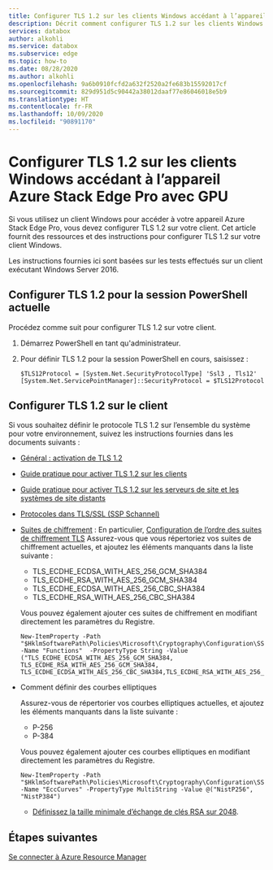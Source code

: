 ```yaml
---
title: Configurer TLS 1.2 sur les clients Windows accédant à l’appareil Azure Stack Edge Pro avec GPU
description: Décrit comment configurer TLS 1.2 sur les clients Windows accédant à l’appareil Azure Stack Edge Pro avec GPU.
services: databox
author: alkohli
ms.service: databox
ms.subservice: edge
ms.topic: how-to
ms.date: 08/28/2020
ms.author: alkohli
ms.openlocfilehash: 9a6b0910fcfd2a632f2520a2fe683b15592017cf
ms.sourcegitcommit: 829d951d5c90442a38012daaf77e86046018e5b9
ms.translationtype: HT
ms.contentlocale: fr-FR
ms.lasthandoff: 10/09/2020
ms.locfileid: "90891170"
---
```

# <a name="configure-tls-12-on-windows-clients-accessing-azure-stack-edge-pro-device"></a>Configurer TLS 1.2 sur les clients Windows accédant à l’appareil Azure Stack Edge Pro avec GPU

<!--[!INCLUDE [applies-to-skus](../../includes/azure-stack-edge-applies-to-all-sku.md)]-->

Si vous utilisez un client Windows pour accéder à votre appareil Azure Stack Edge Pro, vous devez configurer TLS 1.2 sur votre client. Cet article fournit des ressources et des instructions pour configurer TLS 1.2 sur votre client Windows. 

Les instructions fournies ici sont basées sur les tests effectués sur un client exécutant Windows Server 2016.

## <a name="configure-tls-12-for-current-powershell-session"></a>Configurer TLS 1.2 pour la session PowerShell actuelle

Procédez comme suit pour configurer TLS 1.2 sur votre client.

1. Démarrez PowerShell en tant qu'administrateur.
2. Pour définir TLS 1.2 pour la session PowerShell en cours, saisissez :
  
    ```azurepowershell
    $TLS12Protocol = [System.Net.SecurityProtocolType] 'Ssl3 , Tls12'
    [System.Net.ServicePointManager]::SecurityProtocol = $TLS12Protocol
    ```
## <a name="configure-tls-12-on-client"></a>Configurer TLS 1.2 sur le client

Si vous souhaitez définir le protocole TLS 1.2 sur l’ensemble du système pour votre environnement, suivez les instructions fournies dans les documents suivants :

- [Général : activation de TLS 1.2](https://docs.microsoft.com/windows-server/security/tls/tls-registry-settings#tls-12)
- [Guide pratique pour activer TLS 1.2 sur les clients](https://docs.microsoft.com/configmgr/core/plan-design/security/enable-tls-1-2-client)
- [Guide pratique pour activer TLS 1.2 sur les serveurs de site et les systèmes de site distants](https://docs.microsoft.com/configmgr/core/plan-design/security/enable-tls-1-2-server)
- [Protocoles dans TLS/SSL (SSP Schannel)](https://docs.microsoft.com/windows-server/security/tls/manage-tls#configuring-tls-ecc-curve-order)
- [Suites de chiffrement](https://docs.microsoft.com/windows-server/security/tls/tls-registry-settings#tls-12) : En particulier, [Configuration de l’ordre des suites de chiffrement TLS](https://docs.microsoft.com/windows-server/security/tls/manage-tls#configuring-tls-cipher-suite-order) Assurez-vous que vous répertoriez vos suites de chiffrement actuelles, et ajoutez les éléments manquants dans la liste suivante :

    - TLS_ECDHE_ECDSA_WITH_AES_256_GCM_SHA384
    - TLS_ECDHE_RSA_WITH_AES_256_GCM_SHA384
    - TLS_ECDHE_ECDSA_WITH_AES_256_CBC_SHA384
    - TLS_ECDHE_RSA_WITH_AES_256_CBC_SHA384

    Vous pouvez également ajouter ces suites de chiffrement en modifiant directement les paramètres du Registre.

    ```azurepowershell
    New-ItemProperty -Path "$HklmSoftwarePath\Policies\Microsoft\Cryptography\Configuration\SSL\00010002" -Name "Functions"  -PropertyType String -Value ("TLS_ECDHE_ECDSA_WITH_AES_256_GCM_SHA384, TLS_ECDHE_RSA_WITH_AES_256_GCM_SHA384, TLS_ECDHE_ECDSA_WITH_AES_256_CBC_SHA384,TLS_ECDHE_RSA_WITH_AES_256_CBC_SHA384")
    ```

- Comment définir des courbes elliptiques

    Assurez-vous de répertorier vos courbes elliptiques actuelles, et ajoutez les éléments manquants dans la liste suivante :

    - P-256 
    - P-384

    Vous pouvez également ajouter ces courbes elliptiques en modifiant directement les paramètres du Registre.
    
    ```azurepowershell
    New-ItemProperty -Path "$HklmSoftwarePath\Policies\Microsoft\Cryptography\Configuration\SSL\00010002" -Name "EccCurves" -PropertyType MultiString -Value @("NistP256", "NistP384")
    ```
    
    - [Définissez la taille minimale d’échange de clés RSA sur 2048](https://docs.microsoft.com/windows-server/security/tls/tls-registry-settings#keyexchangealgorithm---client-rsa-key-sizes).



## <a name="next-steps"></a>Étapes suivantes

[Se connecter à Azure Resource Manager](azure-stack-edge-j-series-connect-resource-manager.md)